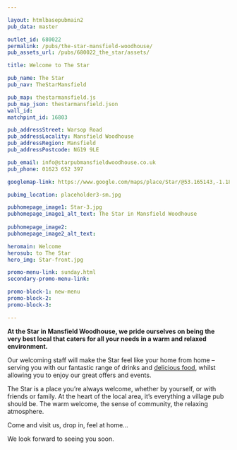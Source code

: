 ```yaml
---

layout: htmlbasepubmain2
pub_data: master

outlet_id: 680022
permalink: /pubs/the-star-mansfield-woodhouse/
pub_assets_url: /pubs/680022_the_star/assets/

title: Welcome to The Star

pub_name: The Star
pub_nav: TheStarMansfield

pub_map: thestarmansfield.js
pub_map_json: thestarmansfield.json
wall_id:
matchpint_id: 16803

pub_addressStreet: Warsop Road
pub_addressLocality: Mansfield Woodhouse
pub_addressRegion: Mansfield
pub_addressPostcode: NG19 9LE

pub_email: info@starpubmansfieldwoodhouse.co.uk
pub_phone: 01623 652 397

googlemap-link: https://www.google.com/maps/place/Star/@53.165143,-1.186826,18z/data=!4m12!1m6!3m5!1s0x0:0x616273edd11a46f3!2sStar!8m2!3d53.164963!4d-1.186826!3m4!1s0x0:0x616273edd11a46f3!8m2!3d53.164963!4d-1.186826?hl=en-GB

pubimg_location: placeholder3-sm.jpg

pubhomepage_image1: Star-3.jpg
pubhomepage_image1_alt_text: The Star in Mansfield Woodhouse
 
pubhomepage_image2: 
pubhomepage_image2_alt_text: 

heromain: Welcome
herosub: to The Star
hero_img: Star-front.jpg

promo-menu-link: sunday.html
secondary-promo-menu-link:

promo-block-1: new-menu
promo-block-2:
promo-block-3: 

---
```


**At the Star in Mansfield Woodhouse, we pride ourselves on being the very best local that caters for all your needs in a warm and relaxed environment.**

Our welcoming staff will make the Star feel like your home from home – serving you with our fantastic range of drinks and [delicious food](/pubs/the-star-mansfield-woodhouse/food-and-drink/), whilst allowing you to enjoy our great offers and events.

The Star is a place you’re always welcome, whether by yourself, or with friends or family. At the heart of the local area, it’s everything a village pub should be. The warm welcome, the sense of community, the relaxing atmosphere. 

Come and visit us, drop in, feel at home… 

We look forward to seeing you soon.


